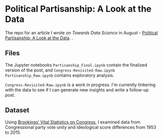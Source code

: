 # Political Partisanship: A Look at the Data

The repo for an article I wrote on *Towards Data Science* in August - [Political Partisanship: A Look at the Data](https://towardsdatascience.com/political-partisanship-a-look-at-the-data-e71946199586). . 

## Files

The Jupyter notebooks  ```Partisanship_Final.ipynb``` contain the finalized version of the post, and ```Congress-Revisited-Raw.ipynb	Partisanship_Raw.ipynb``` contains exploratory analysis. 

```Congress-Revisited-Raw.ipynb``` is a work in progress. I'm currently tinkering with the data to see if I can generate new insights and write a follow-up post. 

## Dataset 

Using [Brookings’ Vital Statistics on Congress](https://www.brookings.edu/multi-chapter-report/vital-statistics-on-congress/), I examined data from Congressional party vote unity and ideological score differences from 1953 to 2015. 


